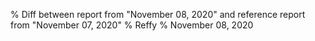 % Diff between report from "November 08, 2020" and reference report from "November 07, 2020"
% Reffy
% November 08, 2020

